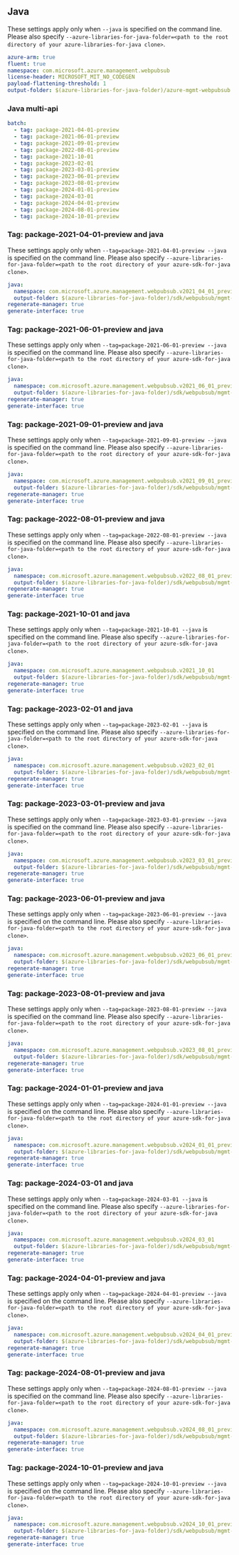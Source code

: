 ## Java

These settings apply only when `--java` is specified on the command line.
Please also specify `--azure-libraries-for-java-folder=<path to the root directory of your azure-libraries-for-java clone>`.

``` yaml $(java)
azure-arm: true
fluent: true
namespace: com.microsoft.azure.management.webpubsub
license-header: MICROSOFT_MIT_NO_CODEGEN
payload-flattening-threshold: 1
output-folder: $(azure-libraries-for-java-folder)/azure-mgmt-webpubsub
```

### Java multi-api

``` yaml $(java) && $(multiapi)
batch:
  - tag: package-2021-04-01-preview
  - tag: package-2021-06-01-preview
  - tag: package-2021-09-01-preview
  - tag: package-2022-08-01-preview
  - tag: package-2021-10-01
  - tag: package-2023-02-01
  - tag: package-2023-03-01-preview
  - tag: package-2023-06-01-preview
  - tag: package-2023-08-01-preview
  - tag: package-2024-01-01-preview
  - tag: package-2024-03-01
  - tag: package-2024-04-01-preview
  - tag: package-2024-08-01-preview
  - tag: package-2024-10-01-preview
```

### Tag: package-2021-04-01-preview and java

These settings apply only when `--tag=package-2021-04-01-preview --java` is specified on the command line.
Please also specify `--azure-libraries-for-java-folder=<path to the root directory of your azure-sdk-for-java clone>`.

``` yaml $(tag) == 'package-2021-04-01-preview' && $(java) && $(multiapi)
java:
  namespace: com.microsoft.azure.management.webpubsub.v2021_04_01_preview
  output-folder: $(azure-libraries-for-java-folder)/sdk/webpubsub/mgmt-v2021_04_01_preview
regenerate-manager: true
generate-interface: true
```

### Tag: package-2021-06-01-preview and java

These settings apply only when `--tag=package-2021-06-01-preview --java` is specified on the command line.
Please also specify `--azure-libraries-for-java-folder=<path to the root directory of your azure-sdk-for-java clone>`.

``` yaml $(tag) == 'package-2021-06-01-preview' && $(java) && $(multiapi)
java:
  namespace: com.microsoft.azure.management.webpubsub.v2021_06_01_preview
  output-folder: $(azure-libraries-for-java-folder)/sdk/webpubsub/mgmt-v2021_06_01_preview
regenerate-manager: true
generate-interface: true
```

### Tag: package-2021-09-01-preview and java

These settings apply only when `--tag=package-2021-09-01-preview --java` is specified on the command line.
Please also specify `--azure-libraries-for-java-folder=<path to the root directory of your azure-sdk-for-java clone>`.

``` yaml $(tag) == 'package-2021-09-01-preview' && $(java) && $(multiapi)
java:
  namespace: com.microsoft.azure.management.webpubsub.v2021_09_01_preview
  output-folder: $(azure-libraries-for-java-folder)/sdk/webpubsub/mgmt-v2021_09_01_preview
regenerate-manager: true
generate-interface: true
```

### Tag: package-2022-08-01-preview and java

These settings apply only when `--tag=package-2022-08-01-preview --java` is specified on the command line.
Please also specify `--azure-libraries-for-java-folder=<path to the root directory of your azure-sdk-for-java clone>`.

``` yaml $(tag) == 'package-2022-08-01-preview' && $(java) && $(multiapi)
java:
  namespace: com.microsoft.azure.management.webpubsub.v2022_08_01_preview
  output-folder: $(azure-libraries-for-java-folder)/sdk/webpubsub/mgmt-v2022_08_01_preview
regenerate-manager: true
generate-interface: true
```

### Tag: package-2021-10-01 and java

These settings apply only when `--tag=package-2021-10-01 --java` is specified on the command line.
Please also specify `--azure-libraries-for-java-folder=<path to the root directory of your azure-sdk-for-java clone>`.

``` yaml $(tag) == 'package-2021-10-01' && $(java) && $(multiapi)
java:
  namespace: com.microsoft.azure.management.webpubsub.v2021_10_01
  output-folder: $(azure-libraries-for-java-folder)/sdk/webpubsub/mgmt-v2021_10_01
regenerate-manager: true
generate-interface: true
```

### Tag: package-2023-02-01 and java

These settings apply only when `--tag=package-2023-02-01 --java` is specified on the command line.
Please also specify `--azure-libraries-for-java-folder=<path to the root directory of your azure-sdk-for-java clone>`.

``` yaml $(tag) == 'package-2023-02-01' && $(java) && $(multiapi)
java:
  namespace: com.microsoft.azure.management.webpubsub.v2023_02_01
  output-folder: $(azure-libraries-for-java-folder)/sdk/webpubsub/mgmt-v2023_02_01
regenerate-manager: true
generate-interface: true
```

### Tag: package-2023-03-01-preview and java

These settings apply only when `--tag=package-2023-03-01-preview --java` is specified on the command line.
Please also specify `--azure-libraries-for-java-folder=<path to the root directory of your azure-sdk-for-java clone>`.

``` yaml $(tag) == 'package-2023-03-01-preview' && $(java) && $(multiapi)
java:
  namespace: com.microsoft.azure.management.webpubsub.v2023_03_01_preview
  output-folder: $(azure-libraries-for-java-folder)/sdk/webpubsub/mgmt-v2023_03_01_preview
regenerate-manager: true
generate-interface: true
```

### Tag: package-2023-06-01-preview and java

These settings apply only when `--tag=package-2023-06-01-preview --java` is specified on the command line.
Please also specify `--azure-libraries-for-java-folder=<path to the root directory of your azure-sdk-for-java clone>`.

``` yaml $(tag) == 'package-2023-06-01-preview' && $(java) && $(multiapi)
java:
  namespace: com.microsoft.azure.management.webpubsub.v2023_06_01_preview
  output-folder: $(azure-libraries-for-java-folder)/sdk/webpubsub/mgmt-v2023_06_01_preview
regenerate-manager: true
generate-interface: true
```

### Tag: package-2023-08-01-preview and java

These settings apply only when `--tag=package-2023-08-01-preview --java` is specified on the command line.
Please also specify `--azure-libraries-for-java-folder=<path to the root directory of your azure-sdk-for-java clone>`.

``` yaml $(tag) == 'package-2023-08-01-preview' && $(java) && $(multiapi)
java:
  namespace: com.microsoft.azure.management.webpubsub.v2023_08_01_preview
  output-folder: $(azure-libraries-for-java-folder)/sdk/webpubsub/mgmt-v2023_08_01_preview
regenerate-manager: true
generate-interface: true
```

### Tag: package-2024-01-01-preview and java

These settings apply only when `--tag=package-2024-01-01-preview --java` is specified on the command line.
Please also specify `--azure-libraries-for-java-folder=<path to the root directory of your azure-sdk-for-java clone>`.

``` yaml $(tag) == 'package-2024-01-01-preview' && $(java) && $(multiapi)
java:
  namespace: com.microsoft.azure.management.webpubsub.v2024_01_01_preview
  output-folder: $(azure-libraries-for-java-folder)/sdk/webpubsub/mgmt-v2024_01_01_preview
regenerate-manager: true
generate-interface: true
```

### Tag: package-2024-03-01 and java

These settings apply only when `--tag=package-2024-03-01 --java` is specified on the command line.
Please also specify `--azure-libraries-for-java-folder=<path to the root directory of your azure-sdk-for-java clone>`.

``` yaml $(tag) == 'package-2024-03-01' && $(java) && $(multiapi)
java:
  namespace: com.microsoft.azure.management.webpubsub.v2024_03_01
  output-folder: $(azure-libraries-for-java-folder)/sdk/webpubsub/mgmt-v2024_03_01
regenerate-manager: true
generate-interface: true
```

### Tag: package-2024-04-01-preview and java

These settings apply only when `--tag=package-2024-04-01-preview --java` is specified on the command line.
Please also specify `--azure-libraries-for-java-folder=<path to the root directory of your azure-sdk-for-java clone>`.

``` yaml $(tag) == 'package-2024-04-01-preview' && $(java) && $(multiapi)
java:
  namespace: com.microsoft.azure.management.webpubsub.v2024_04_01_preview
  output-folder: $(azure-libraries-for-java-folder)/sdk/webpubsub/mgmt-v2024_04_01_preview
regenerate-manager: true
generate-interface: true
```

### Tag: package-2024-08-01-preview and java

These settings apply only when `--tag=package-2024-08-01-preview --java` is specified on the command line.
Please also specify `--azure-libraries-for-java-folder=<path to the root directory of your azure-sdk-for-java clone>`.

``` yaml $(tag) == 'package-2024-08-01-preview' && $(java) && $(multiapi)
java:
  namespace: com.microsoft.azure.management.webpubsub.v2024_08_01_preview
  output-folder: $(azure-libraries-for-java-folder)/sdk/webpubsub/mgmt-v2024_08_01_preview
regenerate-manager: true
generate-interface: true
```

### Tag: package-2024-10-01-preview and java

These settings apply only when `--tag=package-2024-10-01-preview --java` is specified on the command line.
Please also specify `--azure-libraries-for-java-folder=<path to the root directory of your azure-sdk-for-java clone>`.

``` yaml $(tag) == 'package-2024-10-01-preview' && $(java) && $(multiapi)
java:
  namespace: com.microsoft.azure.management.webpubsub.v2024_10_01_preview
  output-folder: $(azure-libraries-for-java-folder)/sdk/webpubsub/mgmt-v2024_10_01_preview
regenerate-manager: true
generate-interface: true
```